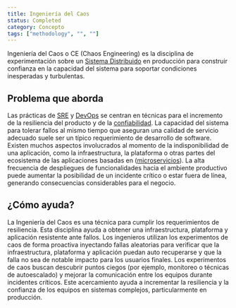 ```yaml
---
title: Ingeniería del Caos 
status: Completed
category: Concepto
tags: ["methodology", "", ""]
---
```


Ingeniería del Caos o CE (Chaos Engineering) es la disciplina de experimentación sobre un [Sistema Distribuido](/es/distributed-systems/) en producción
para construir confianza en la capacidad del sistema para soportar condiciones inesperadas y turbulentas.

## Problema que aborda

Las prácticas de [SRE](/es/site-reliability-engineering/) y [DevOps](/es/devops/) se centran en
técnicas para el incremento de la resiliencia del producto y de la [confiabilidad](/es/reliability/).
La capacidad del sistema para tolerar fallos al mismo tiempo que aseguran una calidad de servicio adecuado
suele ser un típico requerimiento de desarrollo de software.
Existen muchos aspectos involucrados al momento de la indisponibilidad de una aplicación,
como la infraestructura, la plataforma o otras partes del ecosistema de las aplicaciones basadas en ([microservicios](/es/microservices/)).
La alta frecuencia de despliegues de funcionalidades hacia el ambiente productivo puede
aumentar la posibilidad de un incidente crítico o estar fuera de línea,
generando consecuencias considerables para el negocio.

## ¿Cómo ayuda?

La Ingeniería del Caos es una técnica para cumplir los requerimientos de resiliencia.
Esta disciplina ayuda a obtener una infraestructura, plataforma y aplicación resistente ante fallos.
Los ingenieros utilizan los experimentos de caos de forma proactiva inyectando fallas aleatorias
para verificar que la infraestructura, plataforma y aplicación puedan auto recuperarse y que la falla no sea de notable impacto para los usuarios finales.
Los experimentos de caos buscan descubrir puntos ciegos
(por ejemplo, monitoreo o técnicas de autoescalado) y mejorar la comunicación entre los equipos durante incidentes críticos.
Este acercamiento ayuda a incrementar la resiliencia y la confianza de los equipos en sistemas complejos, particularmente en producción.
